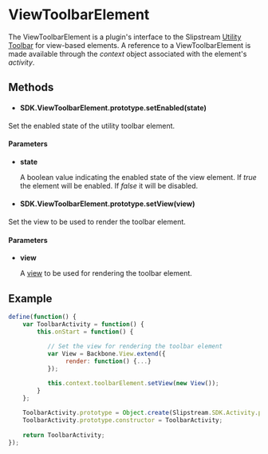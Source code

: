 # ViewToolbarElement

The ViewToolbarElement is a plugin's interface to the Slipstream [Utility Toolbar](UtilityToolbar.md) for view-based elements.  A reference to a ViewToolbarElement is made available through the *context* object associated with the element's *activity*.


## Methods

- #### SDK.ViewToolbarElement.prototype.setEnabled(state)
Set the enabled state of the utility toolbar element.

   #### Parameters

   - **state**
      
      A boolean value indicating the enabled state of the view element.  If *true* the element will be enabled.  If *false* it will be disabled.
        
- #### SDK.ViewToolbarElement.prototype.setView(view)
Set the view to be used to render the toolbar element.

   #### Parameters
  
   - **view**
      
      A [view](View.md) to be used for rendering the toolbar element.

        
## Example

```javascript
define(function() {
    var ToolbarActivity = function() {
        this.onStart = function() {
        
           // Set the view for rendering the toolbar element
           var View = Backbone.View.extend({
                render: function() {...}
           });

           this.context.toolbarElement.setView(new View());   
        }
    };
    
    ToolbarActivity.prototype = Object.create(Slipstream.SDK.Activity.prototype);
    ToolbarActivity.prototype.constructor = ToolbarActivity;
    
    return ToolbarActivity;
});
```
